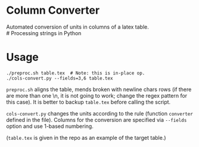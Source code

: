 # Column Converter

Automated conversion of units in columns of a latex table.  
\# Processing strings in Python

# Usage

```
./preproc.sh table.tex  # Note: this is in-place op.
./cols-convert.py --fields=3,6 table.tex
```

`preproc.sh` aligns the table, mends broken with newline chars rows
(if there are more than one \n, it is not going to work;
change the regex pattern for this case). It is better to backup `table.tex`
before calling the script.

`cols-convert.py` changes the units according to the rule
(function `converter` defined in the file). Columns for the conversion
are specified via `--fields` option and use 1-based numbering.

(`table.tex` is given in the repo as an example of the target table.)
